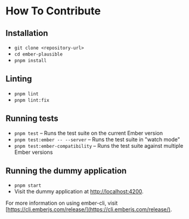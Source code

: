 # How To Contribute

## Installation

- `git clone <repository-url>`
- `cd ember-plausible`
- `pnpm install`

## Linting

- `pnpm lint`
- `pnpm lint:fix`

## Running tests

- `pnpm test` – Runs the test suite on the current Ember version
- `pnpm test:ember -- --server` – Runs the test suite in "watch mode"
- `pnpm test:ember-compatibility` – Runs the test suite against multiple Ember versions

## Running the dummy application

- `pnpm start`
- Visit the dummy application at [http://localhost:4200](http://localhost:4200).

For more information on using ember-cli, visit [https://cli.emberjs.com/release/](https://cli.emberjs.com/release/).
